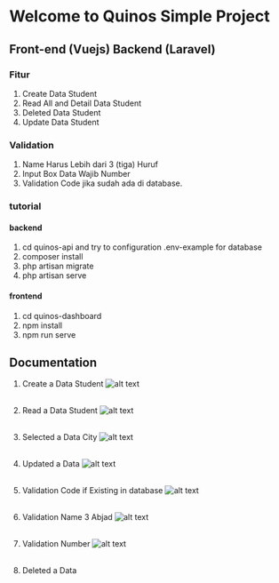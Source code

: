 # Welcome to Quinos Simple Project
## Front-end (Vuejs) Backend (Laravel)

### Fitur 
1. Create Data Student
2. Read All and Detail Data Student
3. Deleted Data Student
4. Update Data Student

### Validation
1. Name Harus Lebih dari 3 (tiga) Huruf
2. Input Box Data Wajib Number
3. Validation Code jika sudah ada di database.

### tutorial
#### backend
1. cd quinos-api and try to configuration .env-example for database
2. composer install
3. php artisan migrate
4. php artisan serve

#### frontend
1. cd quinos-dashboard
2. npm install
3. npm run serve

## Documentation
1. Create a Data Student
![alt text](/documentation/creat-data-student.png "Create Data")<br/><br/>

2. Read a Data Student
![alt text](/documentation/read-data-all-and-index.png "Read Data")<br/><br/>

3. Selected a Data City
![alt text](/documentation/select-city-combobox.png "Select City")<br/><br/>

4. Updated a Data
![alt text](/documentation/update-data-student.png "Update Data")<br/><br/>

5. Validation Code if Existing in database
![alt text](/documentation/validasi-code-existing-backend.png "Validasi Code Data")<br/><br/>

6. Validation Name 3 Abjad
![alt text](/documentation/validasi-fullname-min-3.png "Validasi Name Data")<br/><br/>

7. Validation Number
![alt text](/documentation/validasi-phone-number.png "Validasi Phone Numbaer Data")<br/><br/>

8. Deleted a Data